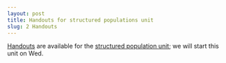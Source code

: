 ```yaml
---
layout: post
title: Handouts for structured populations unit
slug: 2 Handouts
---
```


[Handouts](/materials/structure.handouts.pdf) are available for the [structured population unit](/structure); we will start this unit on Wed.
